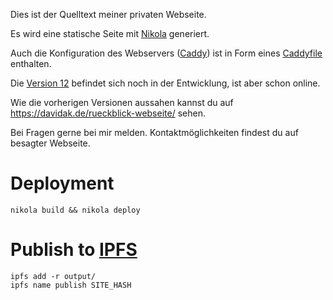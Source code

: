 Dies ist der Quelltext meiner privaten Webseite.

Es wird eine statische Seite mit [Nikola](https://getnikola.com/) generiert.

Auch die Konfiguration des Webservers ([Caddy](https://caddyserver.com/)) ist in Form eines [Caddyfile](https://github.com/davidak/davidak.de/blob/master/files/Caddyfile) enthalten.

Die [Version 12](https://github.com/davidak/davidak.de/milestones/12) befindet sich noch in der Entwicklung, ist aber schon online.

Wie die vorherigen Versionen aussahen kannst du auf https://davidak.de/rueckblick-webseite/ sehen.

Bei Fragen gerne bei mir melden. Kontaktmöglichkeiten findest du auf besagter Webseite.

# Deployment

    nikola build && nikola deploy

# Publish to [IPFS](https://ipfs.io/)

    ipfs add -r output/
    ipfs name publish SITE_HASH
